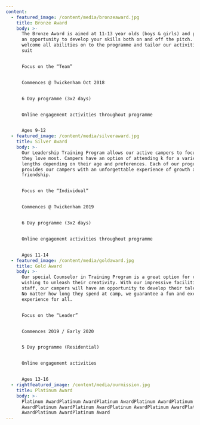 ```yaml
---
content:
  - featured_image: /content/media/bronzeaward.jpg
    title: Bronze Award
    body: >-
      The Bronze Award is aimed at 11-13 year olds (boys & girls) and provides
      an opportunity to develop your skills both on and off the pitch. We
      welcome all abilities on to the programme and tailor our activities to
      suit


      Focus on the “Team”


      Commences @ Twickenham Oct 2018


      6 Day programme (3x2 days)


      Online engagement activities throughout programme


      Ages 9-12
  - featured_image: /content/media/silveraward.jpg
    title: Silver Award
    body: >-
      Our Leadership Training Program allows our active campers to focus on what
      they love most. Campers have an option of attending k for a variety of
      lengths depending on their age and preferences. Each of our programs
      provides our campers with an unforgettable experience of growth and
      friendship.


      Focus on the “Individual”


      Commences @ Twickenham 2019


      6 Day programme (3x2 days)


      Online engagement activities throughout programme


      Ages 11-14
  - featured_image: /content/media/goldaward.jpg
    title: Gold Award
    body: >-
      Our special Counselor in Training Program is a great option for campers
      wishing to unleash their creativity. With our impressive facilities and
      staff, our campers will have an opportunity to develop their talents at k.
      No matter how long they spend at camp, we guarantee a fun and exciting
      experience for all.


      Focus on the “Leader”


      Commences 2019 / Early 2020


      5 Day programme (Residential)


      Online engagement activities


      Ages 13-16
  - rightfeatured_image: /content/media/ourmission.jpg
    title: Platinum Award
    body: >-
      Platinum AwardPlatinum AwardPlatinum AwardPlatinum AwardPlatinum
      AwardPlatinum AwardPlatinum AwardPlatinum AwardPlatinum AwardPlatinum
      AwardPlatinum AwardPlatinum Award
---
```


